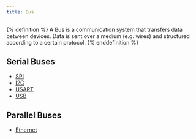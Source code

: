 ```yaml
---
title: Bus
---
```


{% definition %}
A Bus is a communication system that transfers data between devices. Data is sent over a medium (e.g. wires) and structured according to a certain protocol.
{% enddefinition %}

## Serial Buses
* [SPI](spi.html)
* [I2C](i2c.html)
* [USART](usart.html)
* [USB](usb.html)

## Parallel Buses
* [Ethernet](ethernet.html)
